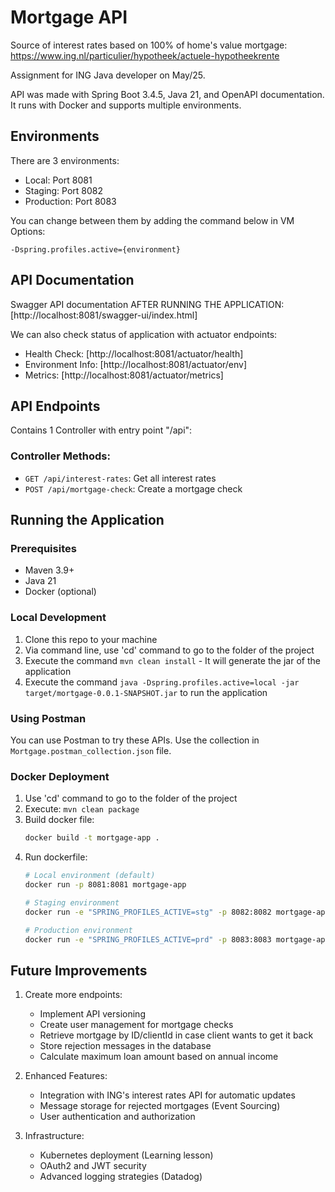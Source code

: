 # Mortgage API

Source of interest rates based on 100% of home's value mortgage: https://www.ing.nl/particulier/hypotheek/actuele-hypotheekrente

Assignment for ING Java developer on May/25.

API was made with Spring Boot 3.4.5, Java 21, and OpenAPI documentation.
It runs with Docker and supports multiple environments.

## Environments
There are 3 environments:
- Local: Port 8081
- Staging: Port 8082
- Production: Port 8083

You can change between them by adding the command below in VM Options:
```
-Dspring.profiles.active={environment}
```

## API Documentation
Swagger API documentation AFTER RUNNING THE APPLICATION:
[http://localhost:8081/swagger-ui/index.html]

We can also check status of application with actuator endpoints:
- Health Check: [http://localhost:8081/actuator/health]
- Environment Info: [http://localhost:8081/actuator/env]
- Metrics: [http://localhost:8081/actuator/metrics]

## API Endpoints
Contains 1 Controller with entry point "/api":

### Controller Methods:
- `GET /api/interest-rates`: Get all interest rates
- `POST /api/mortgage-check`: Create a mortgage check

## Running the Application

### Prerequisites
- Maven 3.9+
- Java 21
- Docker (optional)

### Local Development
1. Clone this repo to your machine
2. Via command line, use 'cd' command to go to the folder of the project
3. Execute the command `mvn clean install` - It will generate the jar of the application
4. Execute the command `java -Dspring.profiles.active=local -jar target/mortgage-0.0.1-SNAPSHOT.jar` to run the application

### Using Postman
You can use Postman to try these APIs. Use the collection in `Mortgage.postman_collection.json` file.

### Docker Deployment
1. Use 'cd' command to go to the folder of the project
2. Execute: `mvn clean package`
3. Build docker file:
   ```bash
   docker build -t mortgage-app .
   ```
4. Run dockerfile:
   ```bash
   # Local environment (default)
   docker run -p 8081:8081 mortgage-app

   # Staging environment
   docker run -e "SPRING_PROFILES_ACTIVE=stg" -p 8082:8082 mortgage-app

   # Production environment
   docker run -e "SPRING_PROFILES_ACTIVE=prd" -p 8083:8083 mortgage-app
   ```

## Future Improvements

1. Create more endpoints:
   - Implement API versioning
   - Create user management for mortgage checks
   - Retrieve mortgage by ID/clientId in case client wants to get it back
   - Store rejection messages in the database
   - Calculate maximum loan amount based on annual income

2. Enhanced Features:
   - Integration with ING's interest rates API for automatic updates
   - Message storage for rejected mortgages (Event Sourcing)
   - User authentication and authorization

3. Infrastructure:
   - Kubernetes deployment (Learning lesson)
   - OAuth2 and JWT security
   - Advanced logging strategies (Datadog)